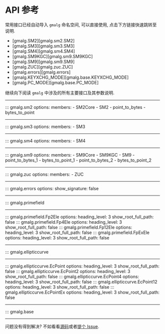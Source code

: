 # API 参考

常用接口已经自动导入 `gmalg` 命名空间, 可以直接使用, 点击下方链接快速跳转至说明.

- [gmalg.SM2][gmalg.sm2.SM2]
- [gmalg.SM3][gmalg.sm3.SM3]
- [gmalg.SM4][gmalg.sm4.SM4]
- [gmalg.SM9KGC][gmalg.sm9.SM9KGC]
- [gmalg.SM9][gmalg.sm9.SM9]
- [gmalg.ZUC][gmalg.zuc.ZUC]
- [gmalg.errors][gmalg.errors]
- [gmalg.KEYXCHG_MODE][gmalg.base.KEYXCHG_MODE]
- [gmalg.PC_MODE][gmalg.base.PC_MODE]

继续向下阅读 `gmalg` 中涉及的所有主要接口及其参数说明.

---

::: gmalg.sm2
    options:
        members:
            - SM2Core
            - SM2
            - point_to_bytes
            - bytes_to_point

---

::: gmalg.sm3
    options:
        members:
            - SM3

---

::: gmalg.sm4
    options:
        members:
            - SM4

---

::: gmalg.sm9
    options:
        members:
            - SM9Core
            - SM9KGC
            - SM9
            - point_to_bytes_1
            - bytes_to_point_1
            - point_to_bytes_2
            - bytes_to_point_2

---

::: gmalg.zuc
    options:
        members:
            - ZUC

---

::: gmalg.errors
    options:
        show_signature: false

---

::: gmalg.primefield

---

::: gmalg.primefield.Fp2Ele
    options:
        heading_level: 3
        show_root_full_path: false
::: gmalg.primefield.Fp4Ele
    options:
        heading_level: 3
        show_root_full_path: false
::: gmalg.primefield.Fp12Ele
    options:
        heading_level: 3
        show_root_full_path: false
::: gmalg.primefield.FpExEle
    options:
        heading_level: 3
        show_root_full_path: false

---

::: gmalg.ellipticcurve

---

::: gmalg.ellipticcurve.EcPoint
    options:
        heading_level: 3
        show_root_full_path: false
::: gmalg.ellipticcurve.EcPoint2
    options:
        heading_level: 3
        show_root_full_path: false
::: gmalg.ellipticcurve.EcPoint4
    options:
        heading_level: 3
        show_root_full_path: false
::: gmalg.ellipticcurve.EcPoint12
    options:
        heading_level: 3
        show_root_full_path: false
::: gmalg.ellipticcurve.EcPointEx
    options:
        heading_level: 3
        show_root_full_path: false

---

::: gmalg.base

---

问题没有得到解决? 不如看看[源码](https://github.com/ww-rm/gmalg)或者[提个 Issue](https://github.com/ww-rm/gmalg/issues).
